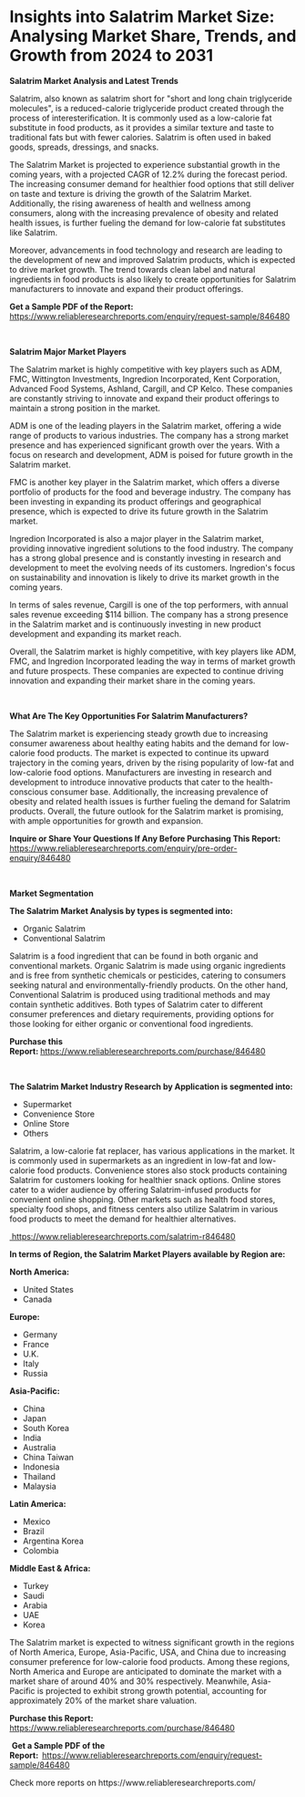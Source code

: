 <p><h1>Insights into Salatrim Market Size: Analysing Market Share, Trends, and Growth from 2024 to 2031</h1></p><p><strong>Salatrim Market Analysis and Latest Trends</strong></p>
<p><p>Salatrim, also known as salatrim short for "short and long chain triglyceride molecules", is a reduced-calorie triglyceride product created through the process of interesterification. It is commonly used as a low-calorie fat substitute in food products, as it provides a similar texture and taste to traditional fats but with fewer calories. Salatrim is often used in baked goods, spreads, dressings, and snacks.</p><p>The Salatrim Market is projected to experience substantial growth in the coming years, with a projected CAGR of 12.2% during the forecast period. The increasing consumer demand for healthier food options that still deliver on taste and texture is driving the growth of the Salatrim Market. Additionally, the rising awareness of health and wellness among consumers, along with the increasing prevalence of obesity and related health issues, is further fueling the demand for low-calorie fat substitutes like Salatrim.</p><p>Moreover, advancements in food technology and research are leading to the development of new and improved Salatrim products, which is expected to drive market growth. The trend towards clean label and natural ingredients in food products is also likely to create opportunities for Salatrim manufacturers to innovate and expand their product offerings.</p></p>
<p><strong>Get a Sample PDF of the Report:&nbsp;</strong> <a href="https://www.reliableresearchreports.com/enquiry/request-sample/846480">https://www.reliableresearchreports.com/enquiry/request-sample/846480</a></p>
<p>&nbsp;</p>
<p><strong>Salatrim Major Market Players</strong></p>
<p><p>The Salatrim market is highly competitive with key players such as ADM, FMC, Wittington Investments, Ingredion Incorporated, Kent Corporation, Advanced Food Systems, Ashland, Cargill, and CP Kelco. These companies are constantly striving to innovate and expand their product offerings to maintain a strong position in the market.</p><p>ADM is one of the leading players in the Salatrim market, offering a wide range of products to various industries. The company has a strong market presence and has experienced significant growth over the years. With a focus on research and development, ADM is poised for future growth in the Salatrim market.</p><p>FMC is another key player in the Salatrim market, which offers a diverse portfolio of products for the food and beverage industry. The company has been investing in expanding its product offerings and geographical presence, which is expected to drive its future growth in the Salatrim market.</p><p>Ingredion Incorporated is also a major player in the Salatrim market, providing innovative ingredient solutions to the food industry. The company has a strong global presence and is constantly investing in research and development to meet the evolving needs of its customers. Ingredion's focus on sustainability and innovation is likely to drive its market growth in the coming years.</p><p>In terms of sales revenue, Cargill is one of the top performers, with annual sales revenue exceeding $114 billion. The company has a strong presence in the Salatrim market and is continuously investing in new product development and expanding its market reach.</p><p>Overall, the Salatrim market is highly competitive, with key players like ADM, FMC, and Ingredion Incorporated leading the way in terms of market growth and future prospects. These companies are expected to continue driving innovation and expanding their market share in the coming years.</p></p>
<p>&nbsp;</p>
<p><strong>What Are The Key Opportunities For Salatrim Manufacturers?</strong></p>
<p><p>The Salatrim market is experiencing steady growth due to increasing consumer awareness about healthy eating habits and the demand for low-calorie food products. The market is expected to continue its upward trajectory in the coming years, driven by the rising popularity of low-fat and low-calorie food options. Manufacturers are investing in research and development to introduce innovative products that cater to the health-conscious consumer base. Additionally, the increasing prevalence of obesity and related health issues is further fueling the demand for Salatrim products. Overall, the future outlook for the Salatrim market is promising, with ample opportunities for growth and expansion.</p></p>
<p><strong>Inquire or Share Your Questions If Any Before Purchasing This Report:</strong> <a href="https://www.reliableresearchreports.com/enquiry/pre-order-enquiry/846480">https://www.reliableresearchreports.com/enquiry/pre-order-enquiry/846480</a></p>
<p>&nbsp;</p>
<p><strong>Market Segmentation</strong></p>
<p><strong>The Salatrim Market Analysis by types is segmented into:</strong></p>
<p><ul><li>Organic Salatrim</li><li>Conventional Salatrim</li></ul></p>
<p><p>Salatrim is a food ingredient that can be found in both organic and conventional markets. Organic Salatrim is made using organic ingredients and is free from synthetic chemicals or pesticides, catering to consumers seeking natural and environmentally-friendly products. On the other hand, Conventional Salatrim is produced using traditional methods and may contain synthetic additives. Both types of Salatrim cater to different consumer preferences and dietary requirements, providing options for those looking for either organic or conventional food ingredients.</p></p>
<p><strong>Purchase this Report:&nbsp;</strong><a href="https://www.reliableresearchreports.com/purchase/846480">https://www.reliableresearchreports.com/purchase/846480</a></p>
<p>&nbsp;</p>
<p><strong>The Salatrim Market Industry Research by Application is segmented into:</strong></p>
<p><ul><li>Supermarket</li><li>Convenience Store</li><li>Online Store</li><li>Others</li></ul></p>
<p><p>Salatrim, a low-calorie fat replacer, has various applications in the market. It is commonly used in supermarkets as an ingredient in low-fat and low-calorie food products. Convenience stores also stock products containing Salatrim for customers looking for healthier snack options. Online stores cater to a wider audience by offering Salatrim-infused products for convenient online shopping. Other markets such as health food stores, specialty food shops, and fitness centers also utilize Salatrim in various food products to meet the demand for healthier alternatives.</p></p>
<p><a href="https://www.reliableresearchreports.com/salatrim-r846480">&nbsp;https://www.reliableresearchreports.com/salatrim-r846480</a></p>
<p><strong>In terms of Region, the Salatrim Market Players available by Region are:</strong></p>
<p>
    <p> <strong> North America: </strong>
        <ul>
            <li>United States</li>
            <li>Canada</li>
        </ul>
        </p> 
    <p> <strong> Europe: </strong>
        <ul>
            <li>Germany</li>
            <li>France</li>
            <li>U.K.</li>
            <li>Italy</li>
            <li>Russia</li>
        </ul>
        </p> 
    <p> <strong> Asia-Pacific: </strong>
        <ul>
            <li>China</li>
            <li>Japan</li>
            <li>South Korea</li>
            <li>India</li>
            <li>Australia</li>
            <li>China Taiwan</li>
            <li>Indonesia</li>
            <li>Thailand</li>
            <li>Malaysia</li>
        </ul>
        </p> 
    <p> <strong> Latin America: </strong>
        <ul>
            <li>Mexico</li>
            <li>Brazil</li>
            <li>Argentina Korea</li>
            <li>Colombia</li>
        </ul>
        </p> 
    <p> <strong> Middle East & Africa: </strong>
        <ul>
            <li>Turkey</li>
            <li>Saudi</li>
            <li>Arabia</li>
            <li>UAE</li>
            <li>Korea</li>
        </ul>
    </p>
    </p>
<p><p>The Salatrim market is expected to witness significant growth in the regions of North America, Europe, Asia-Pacific, USA, and China due to increasing consumer preference for low-calorie food products. Among these regions, North America and Europe are anticipated to dominate the market with a market share of around 40% and 30% respectively. Meanwhile, Asia-Pacific is projected to exhibit strong growth potential, accounting for approximately 20% of the market share valuation.</p></p>
<p><strong>Purchase this Report: </strong><a href="https://www.reliableresearchreports.com/purchase/846480">https://www.reliableresearchreports.com/purchase/846480</a></p>
<p>&nbsp;<strong>Get a Sample PDF of the Report:&nbsp;&nbsp;</strong><a href="https://www.reliableresearchreports.com/enquiry/request-sample/846480">https://www.reliableresearchreports.com/enquiry/request-sample/846480</a></p>
<p><strong></strong></p>
<p>Check more reports on https://www.reliableresearchreports.com/</p>